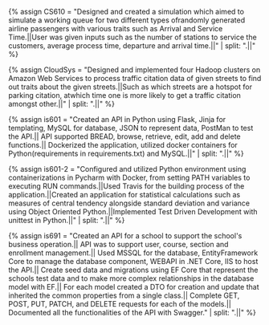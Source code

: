 
{% assign CS610 = 
"Designed and created a simulation which aimed to simulate a working queue for two different types ofrandomly generated airline passengers with various traits such as Arrival and Service Time.||User was given inputs such as the number of stations to service the customers, average process time, departure and arrival time.||" | split: ".||" %}


{% assign CloudSys = 
"Designed and implemented four Hadoop clusters on Amazon Web Services to process traffic citation data of given streets to find out traits about the given streets.||Such as which streets are a hotspot for parking citation, atwhich time one is more likely to get a traffic citation amongst other.||" | split: ".||" %}


{% assign is601 =  "Created an API in Python using Flask, Jinja for templating, MySQL for database, JSON to represent data, PostMan to test the API.|| API supported BREAD, browse, retrieve, edit, add and delete functions.|| Dockerized the application, utilized docker containers for Python(requirements in requirements.txt) and MySQL.||" |  split: ".||" %}


{% assign is601-2 =  "Configured and utilized Python environment using containerizations in Pycharm with Docker, from setting PATH variables to executing RUN commands.||Used Travis for the building process of the application.||Created an application for statistical calculations such as measures of central tendency alongside standard deviation and variance using Object Oriented Python.||Implemented Test Driven Development with unittest in Python.||" |  split: ".||" %}



{% assign is691 =  "Created an API for a school to support the school's business operation.|| API was to support user, course, section and enrollment management.|| Used MSSQL for the database, EntityFramework Core to manage the database component, WEBAPI in .NET Core, IIS to host the API.|| Create seed data and migrations using EF Core that represent the schools test data and to make more complex relationships in the database model with EF.|| For each model created a DTO for creation and update that inherited the common properties from a single class.|| Complete GET, POST, PUT, PATCH, and DELETE requests for each of the models.|| Documented all the functionalities of the API with Swagger." |  split: ".||" %}
